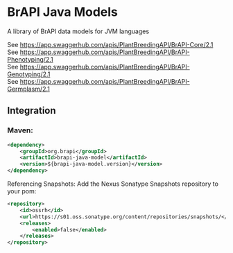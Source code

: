 # BrAPI Java Models
A library of BrAPI data models for JVM languages

See https://app.swaggerhub.com/apis/PlantBreedingAPI/BrAPI-Core/2.1  
See https://app.swaggerhub.com/apis/PlantBreedingAPI/BrAPI-Phenotyping/2.1  
See https://app.swaggerhub.com/apis/PlantBreedingAPI/BrAPI-Genotyping/2.1  
See https://app.swaggerhub.com/apis/PlantBreedingAPI/BrAPI-Germplasm/2.1  

## Integration

### Maven:
```xml
<dependency>
    <groupId>org.brapi</groupId>
    <artifactId>brapi-java-model</artifactId>
    <version>${brapi-java-model.version}</version>
</dependency>
```

Referencing Snapshots:
Add the Nexus Sonatype Snapshots repository to your pom:

```xml
<repository>
    <id>ossrh</id>
    <url>https://s01.oss.sonatype.org/content/repositories/snapshots/</url>
    <releases>
        <enabled>false</enabled>
    </releases>
</repository>
```
